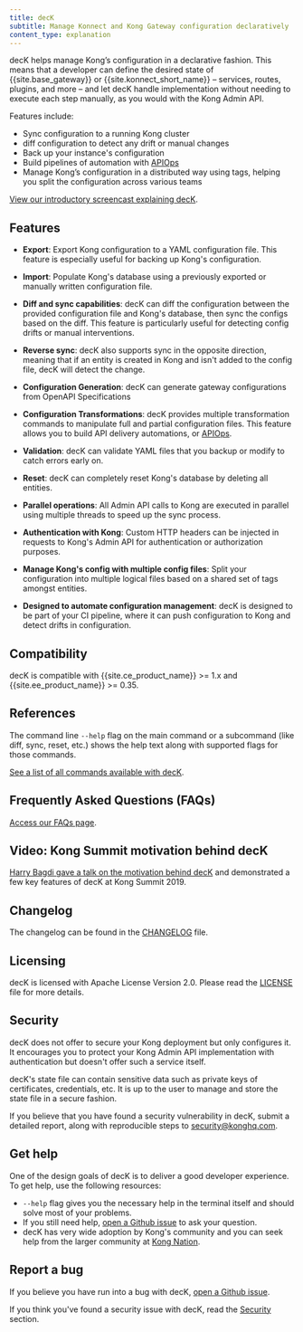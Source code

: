 ```yaml
---
title: decK
subtitle: Manage Konnect and Kong Gateway configuration declaratively
content_type: explanation
---
```


decK helps manage Kong’s configuration in a declarative fashion. This means that
a developer can define the desired state of {{site.base_gateway}} or {{site.konnect_short_name}} &ndash;
services, routes, plugins, and more &ndash; and let decK handle implementation
without needing to execute each step manually, as you would with the Kong Admin
API.

Features include:
* Sync configuration to a running Kong cluster
* diff configuration to detect any drift or manual changes
* Back up your instance's configuration
* Build pipelines of automation with [APIOps](/deck/{{page.kong_version}}/guides/apiops/)
* Manage Kong’s configuration in a distributed way using tags, helping you split
the configuration across various teams

[View our introductory screencast explaining decK](https://asciinema.org/a/238318).

## Features
* **Export**: Export Kong configuration to a YAML configuration file.
This feature is especially useful for backing up Kong's configuration.

* **Import**: Populate Kong's database using a previously exported or
manually written configuration file.

* **Diff and sync capabilities**: decK can diff the configuration between the
provided configuration file and Kong's database, then sync the configs based on
the diff. This feature is particularly useful for detecting config drifts or
manual interventions.

* **Reverse sync**: decK also supports sync in the opposite direction, meaning
that if an entity is created in Kong and isn't added to the config file,
decK will detect the change.

* **Configuration Generation**: decK can generate gateway configurations from OpenAPI 
Specifications

* **Configuration Transformations**: decK provides multiple transformation commands 
to manipulate full and partial configuration files. This feature allows you to build 
API delivery automations, or [APIOps](/deck/{{page.kong_version}}/guides/apiops/).

* **Validation**: decK can validate YAML files that you backup or modify to
catch errors early on.

* **Reset**: decK can completely reset Kong's database by deleting all entities.

* **Parallel operations**: All Admin API calls to Kong are executed in parallel
using multiple threads to speed up the sync process.

* **Authentication with Kong**: Custom HTTP headers can be injected in requests
to Kong's Admin API for authentication or authorization purposes.

* **Manage Kong's config with multiple config files**: Split your configuration
into multiple logical files based on a shared set of tags amongst entities.

* **Designed to automate configuration management**: decK is designed to be part
of your CI pipeline, where it can push configuration to Kong and detect drifts
in configuration.

## Compatibility
decK is compatible with {{site.ce_product_name}} >= 1.x and
{{site.ee_product_name}} >= 0.35.

## References

The command line `--help` flag on the main command or a subcommand (like diff,
sync, reset, etc.) shows the help text along with supported flags for those
commands.

[See a list of all commands available with decK](/deck/{{page.kong_version}}/reference/deck).

## Frequently Asked Questions (FAQs)

[Access our FAQs page](/deck/{{page.kong_version}}/faqs).

## Video: Kong Summit motivation behind decK

[Harry Bagdi gave a talk on the motivation behind decK](https://www.youtube.com/watch?v=fzpNC5vWE3g) and demonstrated a few key
features of decK at Kong Summit 2019.

## Changelog

The changelog can be found in the
[CHANGELOG](https://github.com/kong/deck/blob/main/CHANGELOG.md) file.

## Licensing

decK is licensed with Apache License Version 2.0.
Please read the
[LICENSE](https://github.com/kong/deck/blob/main/LICENSE) file for more details.

## Security

decK does not offer to secure your Kong deployment but only configures it.
It encourages you to protect your Kong Admin API implementation with authentication but
doesn't offer such a service itself.

decK's state file can contain sensitive data such as private keys of
certificates, credentials, etc. It is up to the user to manage
and store the state file in a secure fashion.

If you believe that you have found a security vulnerability in decK,
submit a detailed report, along with reproducible steps
to [security@konghq.com](mailto:security@konghq.com).

## Get help

One of the design goals of decK is to deliver a good developer experience.
To get help, use the following resources:
- `--help` flag gives you the necessary help in the terminal itself and should
  solve most of your problems.
- If you still need help, [open a Github issue](https://github.com/kong/deck/issues/new) to ask your
  question.
- decK has very wide adoption by Kong's community and you can seek help
  from the larger community at [Kong Nation](https://discuss.konghq.com).

## Report a bug

If you believe you have run into a bug with decK, [open a Github issue](https://github.com/kong/deck/issues/new).

If you think you've found a security issue with decK, read the
[Security](#security) section.
